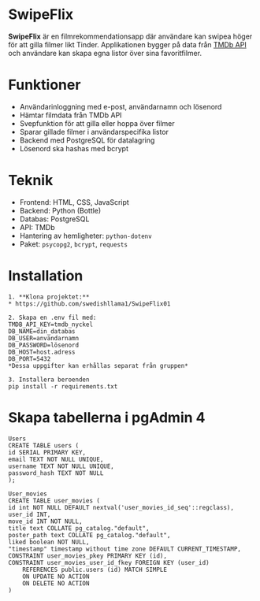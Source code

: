 # SwipeFlix
**SwipeFlix** är en filmrekommendationsapp där användare kan swipea höger för att gilla filmer likt Tinder. Applikationen bygger på data från [TMDb API](https://www.themoviedb.org/documentation/api) och användare kan skapa egna listor över sina favoritfilmer.

# Funktioner
* Användarinloggning med e-post, användarnamn och lösenord
* Hämtar filmdata från TMDb API
* Svepfunktion för att gilla eller hoppa över filmer
* Sparar gillade filmer i användarspecifika listor
* Backend med PostgreSQL för datalagring
* Lösenord ska hashas med bcrypt

# Teknik
* Frontend: HTML, CSS, JavaScript
* Backend: Python (Bottle)
* Databas: PostgreSQL
* API: TMDb
* Hantering av hemligheter: `python-dotenv`
* Paket: `psycopg2`, `bcrypt`, `requests`

# Installation
    1. **Klona projektet:**
    * https://github.com/swedishllama1/SwipeFlix01

    2. Skapa en .env fil med:
    TMDB_API_KEY=tmdb_nyckel
    DB_NAME=din_databas
    DB_USER=användarnamn
    DB_PASSWORD=lösenord
    DB_HOST=host.adress
    DB_PORT=5432
    *Dessa uppgifter kan erhållas separat från gruppen*

    3. Installera beroenden
    pip install -r requirements.txt

# Skapa tabellerna i pgAdmin 4
    Users
    CREATE TABLE users (
    id SERIAL PRIMARY KEY,
    email TEXT NOT NULL UNIQUE,
    username TEXT NOT NULL UNIQUE,
    password_hash TEXT NOT NULL
    );

    User_movies
    CREATE TABLE user_movies (
    id int NOT NULL DEFAULT nextval('user_movies_id_seq'::regclass),
    user_id INT,
    move_id INT NOT NULL,
    title text COLLATE pg_catalog."default",
    poster_path text COLLATE pg_catalog."default",
    liked boolean NOT NULL,
    "timestamp" timestamp without time zone DEFAULT CURRENT_TIMESTAMP,
    CONSTRAINT user_movies_pkey PRIMARY KEY (id),
    CONSTRAINT user_movies_user_id_fkey FOREIGN KEY (user_id)
        REFERENCES public.users (id) MATCH SIMPLE
        ON UPDATE NO ACTION
        ON DELETE NO ACTION
    )